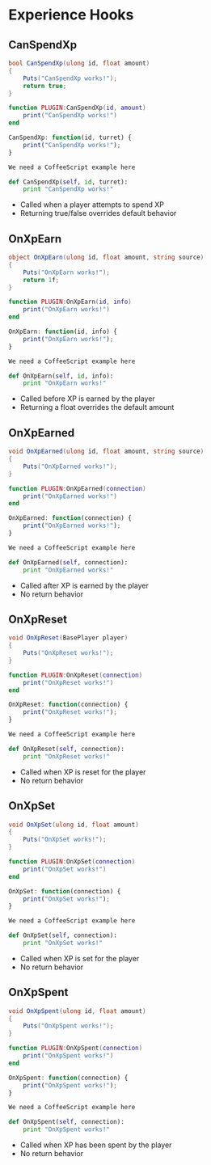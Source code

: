 # Experience Hooks

## CanSpendXp

``` csharp
bool CanSpendXp(ulong id, float amount) 
{
    Puts("CanSpendXp works!");
    return true;
}
```

``` lua
function PLUGIN:CanSpendXp(id, amount)
    print("CanSpendXp works!")
end
```

``` javascript
CanSpendXp: function(id, turret) {
    print("CanSpendXp works!");
}
```

``` coffeescript
We need a CoffeeScript example here
```

``` python
def CanSpendXp(self, id, turret):
    print "CanSpendXp works!"
```

 * Called when a player attempts to spend XP
 * Returning true/false overrides default behavior

## OnXpEarn

``` csharp
object OnXpEarn(ulong id, float amount, string source)
{
    Puts("OnXpEarn works!");
    return 1f;
}
```

``` lua
function PLUGIN:OnXpEarn(id, info)
    print("OnXpEarn works!")
end
```

``` javascript
OnXpEarn: function(id, info) {
    print("OnXpEarn works!");
}
```

``` coffeescript
We need a CoffeeScript example here
```

``` python
def OnXpEarn(self, id, info):
    print "OnXpEarn works!"
```

 * Called before XP is earned by the player
 * Returning a float overrides the default amount

## OnXpEarned

``` csharp
void OnXpEarned(ulong id, float amount, string source)
{
    Puts("OnXpEarned works!");
}
```

``` lua
function PLUGIN:OnXpEarned(connection)
    print("OnXpEarned works!")
end
```

``` javascript
OnXpEarned: function(connection) {
    print("OnXpEarned works!");
}
```

``` coffeescript
We need a CoffeeScript example here
```

``` python
def OnXpEarned(self, connection):
    print "OnXpEarned works!"
```

 * Called after XP is earned by the player
 * No return behavior

## OnXpReset

``` csharp
void OnXpReset(BasePlayer player)
{
    Puts("OnXpReset works!");
}
```

``` lua
function PLUGIN:OnXpReset(connection)
    print("OnXpReset works!")
end
```

``` javascript
OnXpReset: function(connection) {
    print("OnXpReset works!");
}
```

``` coffeescript
We need a CoffeeScript example here
```

``` python
def OnXpReset(self, connection):
    print "OnXpReset works!"
```

 * Called when XP is reset for the player
 * No return behavior

## OnXpSet

``` csharp
void OnXpSet(ulong id, float amount)
{
    Puts("OnXpSet works!");
}
```

``` lua
function PLUGIN:OnXpSet(connection)
    print("OnXpSet works!")
end
```

``` javascript
OnXpSet: function(connection) {
    print("OnXpSet works!");
}
```

``` coffeescript
We need a CoffeeScript example here
```

``` python
def OnXpSet(self, connection):
    print "OnXpSet works!"
```

 * Called when XP is set for the player
 * No return behavior

## OnXpSpent

``` csharp
void OnXpSpent(ulong id, float amount)
{
    Puts("OnXpSpent works!");
}
```

``` lua
function PLUGIN:OnXpSpent(connection)
    print("OnXpSpent works!")
end
```

``` javascript
OnXpSpent: function(connection) {
    print("OnXpSpent works!");
}
```

``` coffeescript
We need a CoffeeScript example here
```

``` python
def OnXpSpent(self, connection):
    print "OnXpSpent works!"
```

 * Called when XP has been spent by the player
 * No return behavior
